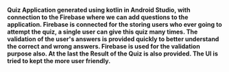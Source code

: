 **Quiz Application generated using kotlin in Android Studio, with connection to the Firebase where we can add questions to the application. 
Firebase is connected for the storing users who ever going to attempt the quiz, a single user can give this quiz many times. 
The validation of the user's answers is provided quickly to better understand the correct and wrong answers. 
Firebase is used for the validation purpose also. 
At the last the Result of the Quiz is also provided. The UI is tried to kept the more user friendly.**
